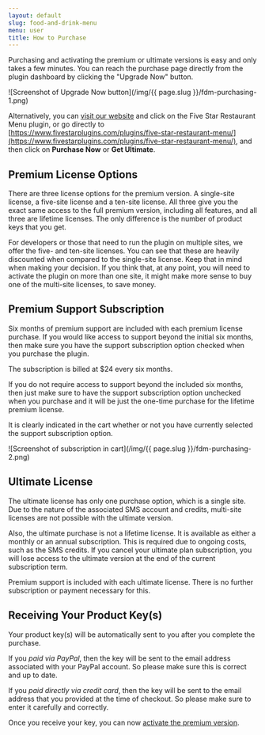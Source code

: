 ```yaml
---
layout: default
slug: food-and-drink-menu
menu: user
title: How to Purchase
---
```

Purchasing and activating the premium or ultimate versions is easy and only takes a few minutes. You can reach the purchase page directly from the plugin dashboard by clicking the "Upgrade Now" button.

![Screenshot of Upgrade Now button](/img/{{ page.slug }}/fdm-purchasing-1.png)

Alternatively, you can [visit our website](https://www.fivestarplugins.com/) and click on the Five Star Restaurant Menu plugin, or go directly to [https://www.fivestarplugins.com/plugins/five-star-restaurant-menu/](https://www.fivestarplugins.com/plugins/five-star-restaurant-menu/), and then click on **Purchase Now** or **Get Ultimate**.

## Premium License Options

There are three license options for the premium version. A single-site license, a five-site license and a ten-site license. All three give you the exact same access to the full premium version, including all features, and all three are lifetime licenses. The only difference is the number of product keys that you get.

For developers or those that need to run the plugin on multiple sites, we offer the five- and ten-site licenses. You can see that these are heavily discounted when compared to the single-site license. Keep that in mind when making your decision. If you think that, at any point, you will need to activate the plugin on more than one site, it might make more sense to buy one of the multi-site licenses, to save money.

## Premium Support Subscription

Six months of premium support are included with each premium license purchase. If you would like access to support beyond the initial six months, then make sure you have the support subscription option checked when you purchase the plugin. 

The subscription is billed at $24 every six months.

If you do not require access to support beyond the included six months, then just make sure to have the support subscription option unchecked when you purchase and it will be just the one-time purchase for the lifetime premium license.

It is clearly indicated in the cart whether or not you have currently selected the support subscription option.

![Screenshot of subscription in cart](/img/{{ page.slug }}/fdm-purchasing-2.png)

## Ultimate License

The ultimate license has only one purchase option, which is a single site. Due to the nature of the associated SMS account and credits, multi-site licenses are not possible with the ultimate version.

Also, the ultimate purchase is not a lifetime license. It is available as either a monthly or an annual subscription. This is required due to ongoing costs, such as the SMS credits. If you cancel your ultimate plan subscription, you will lose access to the ultimate version at the end of the current subscription term.

Premium support is included with each ultimate license. There is no further subscription or payment necessary for this.

## Receiving Your Product Key(s)

Your product key(s) will be automatically sent to you after you complete the purchase. 

If you *paid via PayPal*, then the key will be sent to the email address associated with your PayPal account. So please make sure this is correct and up to date.

If you *paid directly via credit card*, then the key will be sent to the email address that you provided at the time of checkout. So please make sure to enter it carefully and correctly.

Once you receive your key, you can now [activate the premium version](activate).